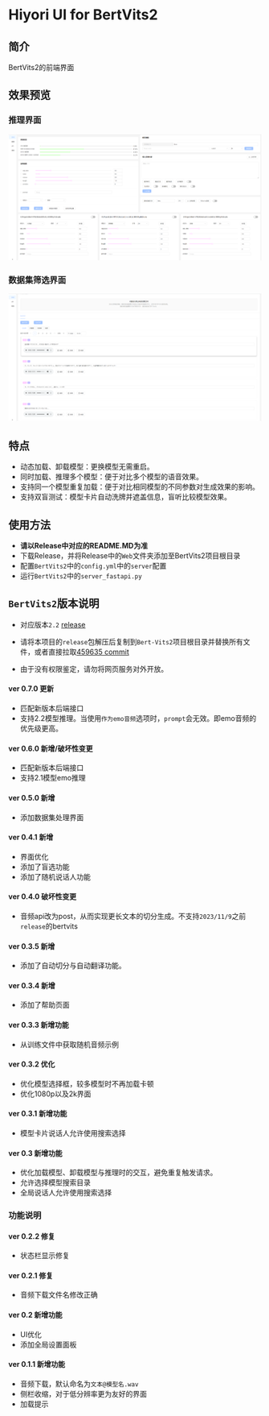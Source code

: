 # Hiyori UI for BertVits2

## 简介
BertVits2的前端界面

## 效果预览
### 推理界面
![](docs/preview.png)
### 数据集筛选界面
![img.png](docs/preview2.png)

## 特点
+ 动态加载、卸载模型：更换模型无需重启。
+ 同时加载、推理多个模型：便于对比多个模型的语音效果。
+ 支持同一个模型重复加载：便于对比相同模型的不同参数对生成效果的影响。
+ 支持双盲测试：模型卡片自动洗牌并遮盖信息，盲听比较模型效果。

## 使用方法
+ **请以Release中对应的README.MD为准**
+ 下载Release，并将Release中的`Web`文件夹添加至BertVits2项目根目录
+ 配置`BertVits2`中的`config.yml`中的`server`配置
+ 运行`BertVits2`中的`server_fastapi.py`


## `BertVits2`版本说明
+ 对应版本`2.2` [release](https://github.com/fishaudio/Bert-VITS2/releases/tag/v2.2)
+ 请将本项目的`release`包解压后复制到`Bert-Vits2`项目根目录并替换所有文件，或者直接拉取[459635 commit](https://github.com/fishaudio/Bert-VITS2/commit/45963d595eb57953a5f6676817d5fb00328d5223)

+ 由于没有权限鉴定，请勿将网页服务对外开放。

#### ver 0.7.0 更新
+ 匹配新版本后端接口
+ 支持2.2模型推理。当使用`作为emo音频`选项时，`prompt`会无效。即emo音频的优先级更高。

#### ver 0.6.0 新增/破坏性变更
+ 匹配新版本后端接口
+ 支持2.1模型emo推理

#### ver 0.5.0 新增
+ 添加数据集处理界面


#### ver 0.4.1 新增
+ 界面优化
+ 添加了盲选功能
+ 添加了随机说话人功能

#### ver 0.4.0 破坏性变更
+ 音频api改为post，从而实现更长文本的切分生成。不支持`2023/11/9`之前`release`的bertvits

#### ver 0.3.5 新增
+ 添加了自动切分与自动翻译功能。

#### ver 0.3.4 新增
+ 添加了帮助页面

#### ver 0.3.3 新增功能
+ 从训练文件中获取随机音频示例

#### ver 0.3.2 优化
+ 优化模型选择框，较多模型时不再加载卡顿
+ 优化1080p以及2k界面

#### ver 0.3.1 新增功能
+ 模型卡片说话人允许使用搜索选择

#### ver 0.3 新增功能
+ 优化加载模型、卸载模型与推理时的交互，避免重复触发请求。
+ 允许选择模型搜索目录
+ 全局说话人允许使用搜索选择

### 功能说明
#### ver 0.2.2 修复
+ 状态栏显示修复

#### ver 0.2.1 修复
+ 音频下载文件名修改正确


#### ver 0.2 新增功能
+ UI优化
+ 添加全局设置面板

#### ver 0.1.1 新增功能
+ 音频下载，默认命名为`文本@模型名.wav`
+ 侧栏收缩，对于低分辨率更为友好的界面
+ 加载提示